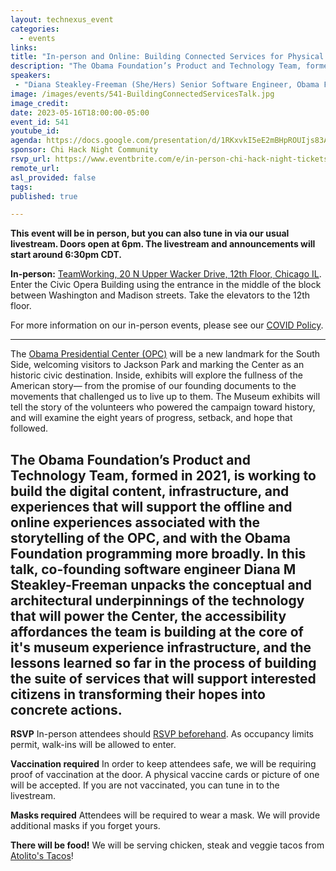 ```yaml
---
layout: technexus_event
categories:
  - events
links: 
title: "In-person and Online: Building Connected Services for Physical Spaces: Accessibility & Microservice Architecture at The Obama Presidential Center"
description: "The Obama Foundation’s Product and Technology Team, formed in 2021, is working to build the digital content, infrastructure, and experiences that will support the offline and online experiences associated with the storytelling of the OPC, and with the Obama Foundation programming more broadly. In this talk, co-founding software engineer Diana M Steakley-Freeman unpacks the conceptual and architectural underpinnings of the technology that will power the Center, the accessibility affordances the team is building at the core of it's museum experience infrastructure, and the lessons learned so far in the process of building the suite of services that will support interested citizens in transforming their hopes into concrete actions."
speakers:
 - "Diana Steakley-Freeman (She/Hers) Senior Software Engineer, Obama Foundatio" 
image: /images/events/541-BuildingConnectedServicesTalk.jpg
image_credit: 
date: 2023-05-16T18:00:00-05:00
event_id: 541
youtube_id: 
agenda: https://docs.google.com/presentation/d/1RKxvkI5eE2mBHpROUIjs83Aeh9-DnUATEUSDPDuCADc/edit#slide=id.g121c7120608_0_0
sponsor: Chi Hack Night Community
rsvp_url: https://www.eventbrite.com/e/in-person-chi-hack-night-tickets-207988107027
remote_url: 
asl_provided: false
tags:
published: true

---
```


**This event will be in person, but you can also tune in via our usual livestream. Doors open at 6pm. The livestream and announcements will start around 6:30pm CDT.**

**In-person:** <a href='https://www.google.com/maps/place/TechNexus+Venture+Collaborative/@41.8835673,-87.6394085,17z/data=!3m1!4b1!4m5!3m4!1s0x880e2d5be57f04c5:0xa87e47e177660090!8m2!3d41.8835673!4d-87.6372198'>TeamWorking, 20 N Upper Wacker Drive, 12th Floor, Chicago IL</a>. Enter the Civic Opera Building using the entrance in the middle of the block between Washington and Madison streets. Take the elevators to the 12th floor.

For more information on our in-person events, please see our [COVID Policy](/blog/2022/09/09/our-covid-19-policy.html). 

---

The [Obama Presidential Center (OPC)](https://www.obama.org/the-center/) will be a new landmark for the South Side, welcoming visitors to Jackson Park and marking the Center as an historic civic destination. Inside, exhibits will explore the fullness of the American story— from the promise of our founding documents to the movements that challenged us to live up to them. The Museum exhibits will tell the story of the volunteers who powered the campaign toward history, and will examine the eight years of progress, setback, and hope that followed.

The Obama Foundation’s Product and Technology Team, formed in 2021, is working to build the digital content, infrastructure, and experiences that will support the offline and online experiences associated with the storytelling of the OPC, and with the Obama Foundation programming more broadly. In this talk, co-founding software engineer Diana M Steakley-Freeman unpacks the conceptual and architectural underpinnings of the technology that will power the Center, the accessibility affordances the team is building at the core of it's museum experience infrastructure, and the lessons learned so far in the process of building the suite of services that will support interested citizens in transforming their hopes into concrete actions.
---

**RSVP** In-person attendees should [RSVP beforehand]({{page.rsvp_url}}). As occupancy limits permit, walk-ins will be allowed to enter.

**Vaccination required** In order to keep attendees safe, we will be requiring proof of vaccination at the door. A physical vaccine cards or picture of one will be accepted. If you are not vaccinated, you can tune in to the livestream.

**Masks required** Attendees will be required to wear a mask. We will provide additional masks if you forget yours.

**There will be food!** We will be serving chicken, steak and veggie tacos from [Atolito's Tacos](https://atolito.com/restaurant/625/Atolito)!
